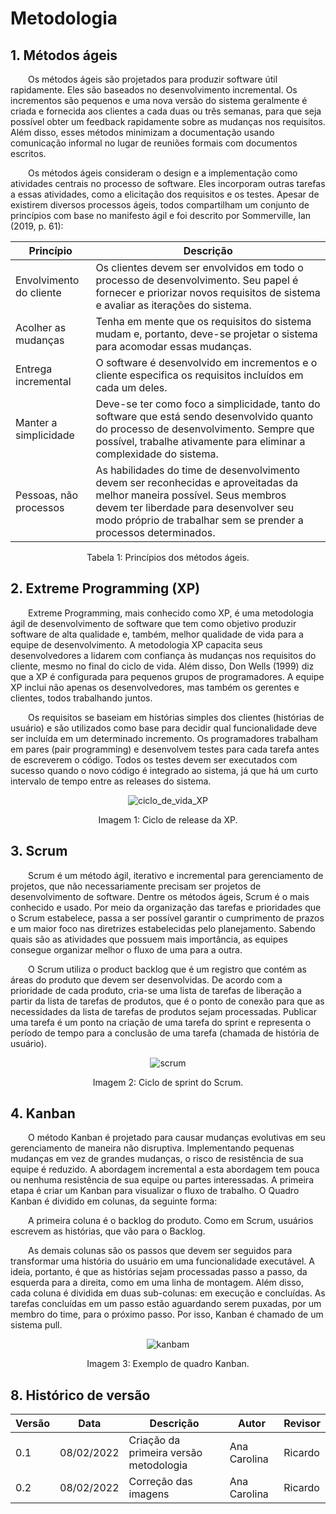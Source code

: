 # Metodologia

## 1. Métodos ágeis

&emsp;&emsp;Os métodos ágeis são projetados para produzir software útil rapidamente. Eles são baseados no desenvolvimento incremental. Os incrementos são pequenos e uma nova versão do sistema geralmente é criada e fornecida aos clientes a cada duas ou três semanas, para que seja possível obter um feedback rapidamente sobre as mudanças nos requisitos. Além disso, esses métodos minimizam a documentação usando comunicação informal no lugar de reuniões formais com documentos escritos.

&emsp;&emsp;Os métodos ágeis consideram o design e a implementação como atividades centrais no processo de software. Eles incorporam outras tarefas a essas atividades, como a elicitação dos requisitos e os testes. Apesar de existirem diversos processos ágeis, todos compartilham um conjunto de princípios com base no manifesto ágil e foi descrito por Sommerville, Ian (2019, p. 61):

<center>

| Princípio               | Descrição                                                                                                                                                                                                                            |
| ----------------------- | ------------------------------------------------------------------------------------------------------------------------------------------------------------------------------------------------------------------------------------ |
| Envolvimento do cliente | Os clientes devem ser envolvidos em todo o processo de desenvolvimento. Seu papel é fornecer e priorizar novos requisitos de sistema e avaliar as iterações do sistema.                                                              |
| Acolher as mudanças     | Tenha em mente que os requisitos do sistema mudam e, portanto, deve-se projetar o sistema para acomodar essas mudanças.                                                                                                              |
| Entrega incremental     | O software é desenvolvido em incrementos e o cliente especifica os requisitos incluídos em cada um deles.                                                                                                                            |
| Manter a simplicidade   | Deve-se ter como foco a simplicidade, tanto do software que está sendo desenvolvido quanto do processo de desenvolvimento. Sempre que possível, trabalhe ativamente para eliminar a complexidade do sistema.                         |
| Pessoas, não processos  | As habilidades do time de desenvolvimento devem ser reconhecidas e aproveitadas da melhor maneira possível. Seus membros devem ter liberdade para desenvolver seu modo próprio de trabalhar sem se prender a processos determinados. |

<figcaption>Tabela 1: Princípios dos métodos ágeis.</figcaption>

</center>

## 2. Extreme Programming (XP)

&emsp;&emsp;Extreme Programming, mais conhecido como XP, é uma metodologia ágil de desenvolvimento de software que tem como objetivo produzir software de alta qualidade e, também, melhor qualidade de vida para a equipe de desenvolvimento. A metodologia XP capacita seus desenvolvedores a lidarem com confiança às mudanças nos requisitos do cliente, mesmo no final do ciclo de vida. Além disso, Don Wells (1999) diz que a XP é configurada para pequenos grupos de programadores. A equipe XP inclui não apenas os desenvolvedores, mas também os gerentes e clientes, todos trabalhando juntos.

&emsp;&emsp;Os requisitos se baseiam em histórias simples dos clientes (histórias de usuário) e são utilizados como base para decidir qual funcionalidade deve ser incluída em um determinado incremento. Os programadores trabalham em pares (pair programming) e desenvolvem testes para cada tarefa antes de escreverem o código. Todos os testes devem ser executados com sucesso quando o novo código é integrado ao sistema, já que há um curto intervalo de tempo entre as releases do sistema.

<center>

![ciclo_de_vida_XP](https://user-images.githubusercontent.com/49570180/152994415-c9265c11-c7d7-49ca-9bc5-62422dd20ddc.png)

<figcaption>Imagem 1: Ciclo de release da XP.</figcaption>

</center>

## 3. Scrum

&emsp;&emsp;Scrum é um método ágil, iterativo e incremental para gerenciamento de projetos, que não necessariamente precisam ser projetos de desenvolvimento de software. Dentre os métodos ágeis, Scrum é o mais conhecido e usado. Por meio da organização das tarefas e prioridades que o Scrum estabelece, passa a ser possível garantir o cumprimento de prazos e um maior foco nas diretrizes estabelecidas pelo planejamento. Sabendo quais são as atividades que possuem mais importância, as equipes consegue organizar melhor o fluxo de uma para a outra.

&emsp;&emsp;O Scrum utiliza o product backlog que é um registro que contém as áreas do produto que devem ser desenvolvidas. De acordo com a prioridade de cada produto, cria-se uma lista de tarefas de liberação a partir da lista de tarefas de produtos, que é o ponto de conexão para que as necessidades da lista de tarefas de produtos sejam processadas. Publicar uma tarefa é um ponto na criação de uma tarefa do sprint e representa o período de tempo para a conclusão de uma tarefa (chamada de história de usuário).


<center>

![scrum](https://user-images.githubusercontent.com/49570180/152995506-4d54c8a7-bf17-4d7b-84da-f388dd922200.png)

<figcaption>Imagem 2: Ciclo de sprint do Scrum.</figcaption>

</center>

## 4. Kanban

&emsp;&emsp;O método Kanban é projetado para causar mudanças evolutivas em seu gerenciamento de maneira não disruptiva. Implementando pequenas mudanças em vez de grandes mudanças, o risco de resistência de sua equipe é reduzido. A abordagem incremental a esta abordagem tem pouca ou nenhuma resistência de sua equipe ou partes interessadas. A primeira etapa é criar um Kanban para visualizar o fluxo de trabalho. O Quadro Kanban é dividido em colunas, da seguinte forma:

&emsp;&emsp;A primeira coluna é o backlog do produto. Como em Scrum, usuários escrevem as histórias, que vão para o Backlog.

&emsp;&emsp;As demais colunas são os passos que devem ser seguidos para transformar uma história do usuário em uma funcionalidade executável. A ideia, portanto, é que as histórias sejam processadas passo a passo, da esquerda para a direita, como em uma linha de montagem. Além disso, cada coluna é dividida em duas sub-colunas: em execução e concluídas. As tarefas concluídas em um passo estão aguardando serem puxadas, por um membro do time, para o próximo passo. Por isso, Kanban é chamado de um sistema pull.


<center>
 
![kanbam](https://user-images.githubusercontent.com/49570180/152995674-42fbcb34-85f2-408a-a62d-125d0e086531.jpg)

<figcaption>Imagem 3: Exemplo de quadro Kanban.</figcaption>

</center>

## 8. Histórico de versão

| Versão | Data       | Descrição                                 | Autor        | Revisor        |
| ------ | ---------- | ----------------------------------------- | ------------ | ------------ |
| 0.1    | 08/02/2022 | Criação da primeira versão metodologia    | Ana Carolina | Ricardo |
| 0.2    | 08/02/2022 | Correção das imagens                      | Ana Carolina | Ricardo |

